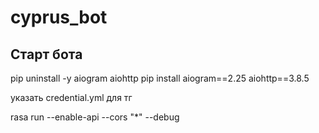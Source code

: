 # cyprus_bot

## Старт бота 
pip uninstall -y aiogram aiohttp
pip install aiogram==2.25 aiohttp==3.8.5

указать credential.yml для тг

rasa run --enable-api --cors "*" --debug
